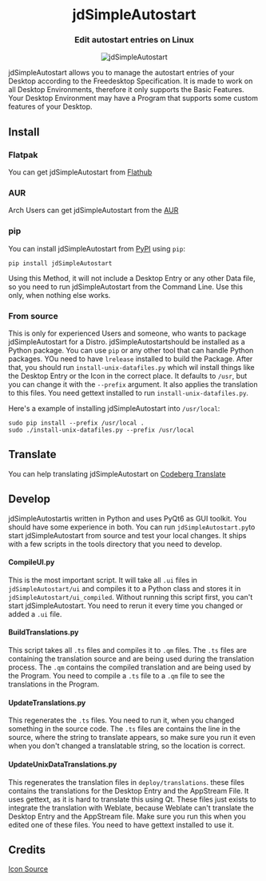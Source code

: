 <h1 align="center">jdSimpleAutostart</h1>

<h3 align="center">Edit autostart entries on Linux</h3>

<p align="center">
    <img alt="jdSimpleAutostart" src="screenshots/MainWindow.png"/>
</p>

jdSimpleAutostart allows you to manage the autostart entries of your Desktop according to the Freedesktop Specification.
It is made to work on all Desktop Environments, therefore it only supports the Basic Features.
Your Desktop Environment may have a Program that supports some custom features of your Desktop.

## Install

### Flatpak
You can get jdSimpleAutostart from [Flathub](https://flathub.org/apps/page.codeberg.JakobDev.jdSimpleAutostart)

### AUR
Arch Users can get jdSimpleAutostart from the [AUR](https://aur.archlinux.org/packages/jdsimpleautostart)

### pip
You can install jdSimpleAutostart from [PyPI](https://pypi.org/project/jdSimpleAutostart) using `pip`:
```shell
pip install jdSimpleAutostart
```
Using this Method, it will not include a Desktop Entry or any other Data file, so you need to run jdSimpleAutostart from the Command Line.
Use this only, when nothing else works.

### From source
This is only for experienced Users and someone, who wants to package jdSimpleAutostart for a Distro.
jdSimpleAutostartshould be installed as a Python package.
You can use `pip` or any other tool that can handle Python packages.
YOu need to have `lrelease` installed to build the Package.
After that, you should run `install-unix-datafiles.py` which wil install things like the Desktop Entry or the Icon in the correct place.
It defaults to `/usr`, but you can change it with the `--prefix` argument.
It also applies the translation to this files.
You need gettext installed to run `install-unix-datafiles.py`.

Here's a example of installing jdSimpleAutostart into `/usr/local`:
```shell
sudo pip install --prefix /usr/local .
sudo ./install-unix-datafiles.py --prefix /usr/local
```

## Translate
You can help translating jdSimpleAutostart on [Codeberg Translate](https://translate.codeberg.org/projects/jdSimpleAutostart)

## Develop
jdSimpleAutostartis written in Python and uses PyQt6 as GUI toolkit. You should have some experience in both.
You can run `jdSimpleAutostart.py`to start jdSimpleAutostart from source and test your local changes.
It ships with a few scripts in the tools directory that you need to develop.

#### CompileUI.py
This is the most important script. It will take all `.ui` files in `jdSimpleAutostart/ui` and compiles it to a Python class
and stores it in `jdSimpleAutostart/ui_compiled`. Without running this script first, you can't start jdSimpleAutostart.
You need to rerun it every time you changed or added a `.ui` file.

#### BuildTranslations.py
This script takes all `.ts` files and compiles it to `.qm` files.
The `.ts` files are containing the translation source and are being used during the translation process.
The `.qm` contains the compiled translation and are being used by the Program.
You need to compile a `.ts` file to a `.qm` file to see the translations in the Program.

#### UpdateTranslations.py
This regenerates the `.ts` files. You need to run it, when you changed something in the source code.
The `.ts` files are contains the line in the source, where the string to translate appears,
so make sure you run it even when you don't changed a translatable string, so the location is correct.

####  UpdateUnixDataTranslations.py
This regenerates the translation files in `deploy/translations`. these files contains the translations for the Desktop Entry and the AppStream File.
It uses gettext, as it is hard to translate this using Qt.
These files just exists to integrate the translation with Weblate, because Weblate can't translate the Desktop Entry and the AppStream file.
Make sure you run this when you edited one of these files.
You need to have gettext installed to use it.

## Credits
[Icon Source](https://icon-icons.com/icon/rocket-space-startup/96966)